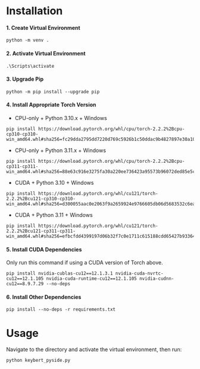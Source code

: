 # Installation
#### 1. Create Virtual Environment
```
python -m venv .
```
#### 2. Activate Virtual Environment
```
.\Scripts\activate
```
#### 3. Upgrade Pip
```
python -m pip install --upgrade pip
```
#### 4. Install Appropriate Torch Version
* CPU-only + Python 3.10.x + Windows
```
pip install https://download.pytorch.org/whl/cpu/torch-2.2.2%2Bcpu-cp310-cp310-win_amd64.whl#sha256=fc29dda2795dd7220d769c5926b1c50ddac9b4827897e30a10467063691cdf54
```
* CPU-only + Python 3.11.x + Windows
```
pip install https://download.pytorch.org/whl/cpu/torch-2.2.2%2Bcpu-cp311-cp311-win_amd64.whl#sha256=88e63c916e3275fa30a220ee736423a95573b96072ded85e5c0171fd8f37a755
```
* CUDA + Python 3.10 + Windows
```
pip install https://download.pytorch.org/whl/cu121/torch-2.2.2%2Bcu121-cp310-cp310-win_amd64.whl#sha256=d300055aac0e2063f9a2659924e9766605db06d5683532c6eabbdef6bec865dd
```
* CUDA + Python 3.11 + Windows
```
pip install https://download.pytorch.org/whl/cu121/torch-2.2.2%2Bcu121-cp311-cp311-win_amd64.whl#sha256=efbcfdd4399197d06b32f7c0e1711c615188cdd65427b933648c7478fb880b3f
```
#### 5. Install CUDA Dependencies
Only run this command if using a CUDA version of Torch above.
```
pip install nvidia-cublas-cu12==12.1.3.1 nvidia-cuda-nvrtc-cu12==12.1.105 nvidia-cuda-runtime-cu12==12.1.105 nvidia-cudnn-cu12==8.9.7.29 --no-deps
```
#### 6. Install Other Dependencies
```
pip install --no-deps -r requirements.txt
```
# Usage
Navigate to the directory and activate the virtual environment, then run:
```
python keybert_pyside.py
```
